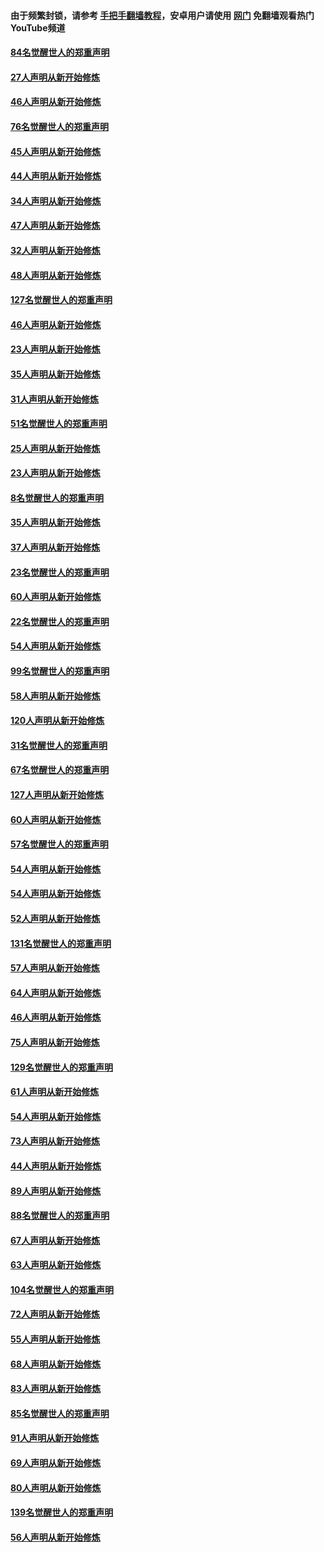 #### 由于频繁封锁，请参考 [手把手翻墙教程](https://github.com/gfw-breaker/guides/wiki/)，安卓用户请使用 [网门](https://github.com/gfw-breaker/nogfw/blob/master/dl.md?t=03031200) 免翻墙观看热门YouTube频道 

#### [84名觉醒世人的郑重声明](../pages/91/421543.md?t=03031200) 

#### [27人声明从新开始修炼](../pages/91/421465.md?t=03031200) 

#### [46人声明从新开始修炼](../pages/91/421454.md?t=03031200) 

#### [76名觉醒世人的郑重声明](../pages/91/421453.md?t=03031200) 

#### [45人声明从新开始修炼](../pages/91/421452.md?t=03031200) 

#### [44人声明从新开始修炼](../pages/91/421422.md?t=03031200) 

#### [34人声明从新开始修炼](../pages/91/421322.md?t=03031200) 

#### [47人声明从新开始修炼](../pages/91/421264.md?t=03031200) 

#### [32人声明从新开始修炼](../pages/91/421225.md?t=03031200) 

#### [48人声明从新开始修炼](../pages/91/421202.md?t=03031200) 

#### [127名觉醒世人的郑重声明](../pages/91/421224.md?t=03031200) 

#### [46人声明从新开始修炼](../pages/91/421203.md?t=03031200) 

#### [23人声明从新开始修炼](../pages/91/421138.md?t=03031200) 

#### [35人声明从新开始修炼](../pages/91/421122.md?t=03031200) 

#### [31人声明从新开始修炼](../pages/91/421081.md?t=03031200) 

#### [51名觉醒世人的郑重声明](../pages/91/421080.md?t=03031200) 

#### [25人声明从新开始修炼](../pages/91/421020.md?t=03031200) 

#### [23人声明从新开始修炼](../pages/91/420884.md?t=03031200) 

#### [8名觉醒世人的郑重声明](../pages/91/420883.md?t=03031200) 

#### [35人声明从新开始修炼](../pages/91/420809.md?t=03031200) 

#### [37人声明从新开始修炼](../pages/91/420766.md?t=03031200) 

#### [23名觉醒世人的郑重声明](../pages/91/420765.md?t=03031200) 

#### [60人声明从新开始修炼](../pages/91/420727.md?t=03031200) 

#### [22名觉醒世人的郑重声明](../pages/91/420726.md?t=03031200) 

#### [54人声明从新开始修炼](../pages/91/420529.md?t=03031200) 

#### [99名觉醒世人的郑重声明](../pages/91/420528.md?t=03031200) 

#### [58人声明从新开始修炼](../pages/91/420198.md?t=03031200) 

#### [120人声明从新开始修炼](../pages/91/420141.md?t=03031200) 

#### [31名觉醒世人的郑重声明](../pages/91/420197.md?t=03031200) 

#### [67名觉醒世人的郑重声明](../pages/91/420140.md?t=03031200) 

#### [127人声明从新开始修炼](../pages/91/420082.md?t=03031200) 

#### [60人声明从新开始修炼](../pages/91/420081.md?t=03031200) 

#### [57名觉醒世人的郑重声明](../pages/91/420080.md?t=03031200) 

#### [54人声明从新开始修炼](../pages/91/419533.md?t=03031200) 

#### [54人声明从新开始修炼](../pages/91/419532.md?t=03031200) 

#### [52人声明从新开始修炼](../pages/91/419531.md?t=03031200) 

#### [131名觉醒世人的郑重声明](../pages/91/419530.md?t=03031200) 

#### [57人声明从新开始修炼](../pages/91/419430.md?t=03031200) 

#### [64人声明从新开始修炼](../pages/91/419429.md?t=03031200) 

#### [46人声明从新开始修炼](../pages/91/419428.md?t=03031200) 

#### [75人声明从新开始修炼](../pages/91/419427.md?t=03031200) 

#### [129名觉醒世人的郑重声明](../pages/91/419426.md?t=03031200) 

#### [61人声明从新开始修炼](../pages/91/419198.md?t=03031200) 

#### [54人声明从新开始修炼](../pages/91/419197.md?t=03031200) 

#### [73人声明从新开始修炼](../pages/91/419196.md?t=03031200) 

#### [44人声明从新开始修炼](../pages/91/419075.md?t=03031200) 

#### [89人声明从新开始修炼](../pages/91/419074.md?t=03031200) 

#### [88名觉醒世人的郑重声明](../pages/91/419195.md?t=03031200) 

#### [67人声明从新开始修炼](../pages/91/419073.md?t=03031200) 

#### [63人声明从新开始修炼](../pages/91/419072.md?t=03031200) 

#### [104名觉醒世人的郑重声明](../pages/91/419071.md?t=03031200) 

#### [72人声明从新开始修炼](../pages/91/418902.md?t=03031200) 

#### [55人声明从新开始修炼](../pages/91/418901.md?t=03031200) 

#### [68人声明从新开始修炼](../pages/91/418900.md?t=03031200) 

#### [83人声明从新开始修炼](../pages/91/418757.md?t=03031200) 

#### [85名觉醒世人的郑重声明](../pages/91/418899.md?t=03031200) 

#### [91人声明从新开始修炼](../pages/91/418756.md?t=03031200) 

#### [69人声明从新开始修炼](../pages/91/418755.md?t=03031200) 

#### [80人声明从新开始修炼](../pages/91/418754.md?t=03031200) 

#### [139名觉醒世人的郑重声明](../pages/91/418753.md?t=03031200) 

#### [56人声明从新开始修炼](../pages/91/418594.md?t=03031200) 

